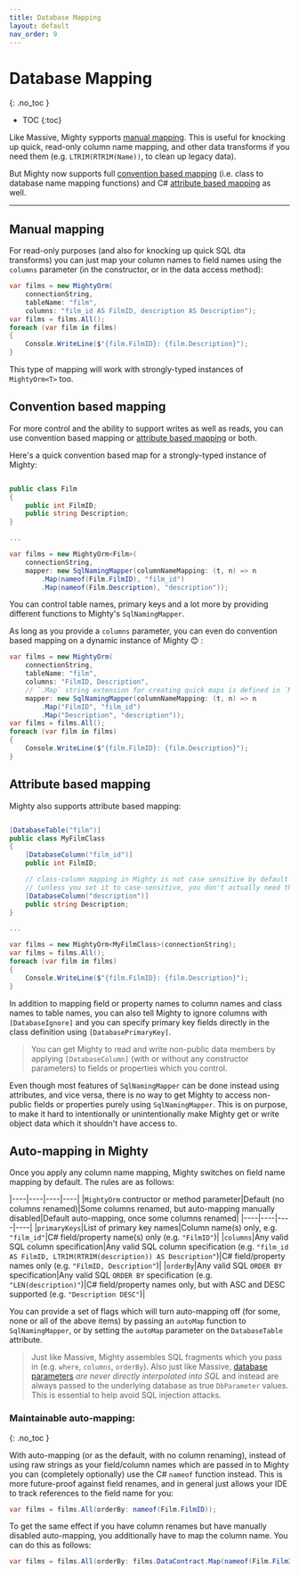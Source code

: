 ```yaml
---
title: Database Mapping
layout: default
nav_order: 9
---
```


# Database Mapping
{: .no_toc }

- TOC
{:toc}

Like Massive, Mighty sypports [manual mapping](#manual-mapping). This is useful for knocking up quick, read-only column name mapping, and other data transforms if you need them (e.g. `LTRIM(RTRIM(Name))`, to clean up legacy data).

But Mighty now supports full [convention based mapping](#convention-based-mapping) (i.e. class to database name mapping functions) and C# [attribute based mapping](#attribute-based-mapping) as well.

---

## Manual mapping

For read-only purposes (and also for knocking up quick SQL dta transforms) you can just map your column names to field names using the `columns` parameter (in the constructor, or in the data access method):

```c#
var films = new MightyOrm(
    connectionString,
    tableName: "film",
    columns: "film_id AS FilmID, description AS Description");
var films = films.All();
foreach (var film in films)
{
    Console.WriteLine($"{film.FilmID}: {film.Description}");
}
```

This type of mapping will work with strongly-typed instances of `MightyOrm<T>` too.

## Convention based mapping

For more control and the ability to support writes as well as reads, you can use convention based mapping or [attribute based mapping](#attribute-based-mapping) or both.

Here's a quick convention based map for a strongly-typed instance of Mighty:

```c#

public class Film
{
    public int FilmID;
    public string Description;
}

...

var films = new MightyOrm<Film>(
    connectionString,
    mapper: new SqlNamingMapper(columnNameMapping: (t, n) => n
        .Map(nameof(Film.FilmID), "film_id")
        .Map(nameof(Film.Description), "description"));
```

You can control table names, primary keys and a lot more by providing different functions to Mighty's `SqlNamingMapper`.

As long as you provide a `columns` parameter, you can even do convention based mapping on a dynamic instance of Mighty 😊 :

```c#
var films = new MightyOrm(
    connectionString,
    tableName: "film",
    columns: "FilmID, Description",
    // `.Map` string extension for creating quick maps is defined in `Mighty.Mapping`, but is entirely optional
    mapper: new SqlNamingMapper(columnNameMapping: (t, n) => n
        .Map("FilmID", "film_id")
        .Map("Description", "description"));
var films = films.All();
foreach (var film in films)
{
    Console.WriteLine($"{film.FilmID}: {film.Description}");
}
```

## Attribute based mapping

Mighty also supports attribute based mapping:

```c#

[DatabaseTable("film")]
public class MyFilmClass
{
    [DatabaseColumn("film_id")]
    public int FilmID;

    // class-column mapping in Mighty is not case sensitive by default
    // (unless you set it to case-sensitive, you don't actually need this mappping)
    [DatabaseColumn("description")]
    public string Description;
}

...

var films = new MightyOrm<MyFilmClass>(connectionString);
var films = films.All();
foreach (var film in films)
{
    Console.WriteLine($"{film.FilmID}: {film.Description}");
}
```

In addition to mapping field or property names to column names and class names to table names, you can also tell Mighty to ignore columns with `[DatabaseIgnore]`
and you can specify primary key fields directly in the class definition using `[DatabasePrimaryKey]`.

> You can get Mighty to read and write non-public data members by applying `[DatabaseColumn]` (with or without any constructor parameters) to fields or properties which you control.

Even though most features of `SqlNamingMapper` can be done instead using attributes, and vice versa, there is no way to get Mighty to access non-public fields or properties purely using `SqlNamingMapper`. This is on purpose, to make it hard to intentionally or unintentionally make Mighty get or write object data which it shouldn't have access to.

## Auto-mapping in Mighty

Once you apply any column name mapping, Mighty switches on field name mapping by default. The rules are as follows:

|----|----|----|----|
|`MightyOrm` contructor or method parameter|Default (no columns renamed)|Some columns renamed, but auto-mapping manually disabled|Default auto-mapping, once some columns renamed|
|----|----|----|----|
|`primaryKeys`|List of primary key names|Column name(s) only, e.g. `"film_id"`|C# field/property name(s) only (e.g. `"FilmID"`)|
|`columns`|Any valid SQL column specification|Any valid SQL column specification (e.g. `"film_id AS FilmID, LTRIM(RTRIM(description)) AS Description"`)|C# field/property names only (e.g. `"FilmID, Description"`)|
|`orderBy`|Any valid SQL `ORDER BY` specification|Any valid SQL `ORDER BY` specification (e.g. `"LEN(description)"`)|C# field/property names only, but with ASC and DESC supported (e.g. `"Description DESC"`)|

You can provide a set of flags which will turn auto-mapping off (for some, none or all of the above items) by passing an `autoMap` function to `SqlNamingMapper`, or by setting the `autoMap` parameter on the `DatabaseTable` attribute.

> Just like Massive, Mighty assembles SQL fragments which you pass in (e.g. `where`, `columns`, `orderBy`). Also just like Massive, [database parameters](parameters) *are never directly interpolated into SQL* and instead are always passed to the underlying database as true `DbParameter` values. This is essential to help avoid SQL injection attacks.


### Maintainable auto-mapping:
{: .no_toc }

With auto-mapping (or as the default, with no column renaming), instead of using raw strings as your field/column names which are passed in to Mighty you can (completely optionally) use the C# `nameof` function instead. This is more future-proof against field renames, and in general just allows your IDE to track references to the field name for you:

```c#
var films = films.All(orderBy: nameof(Film.FilmID));
```

To get the same effect if you have column renames but have manually disabled auto-mapping, you additionally have to map the column name. You can do this as follows:

```c#
var films = films.All(orderBy: films.DataContract.Map(nameof(Film.FilmID));
```